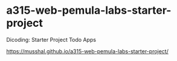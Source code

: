 # a315-web-pemula-labs-starter-project
Dicoding: Starter Project Todo Apps

https://musshal.github.io/a315-web-pemula-labs-starter-project/
